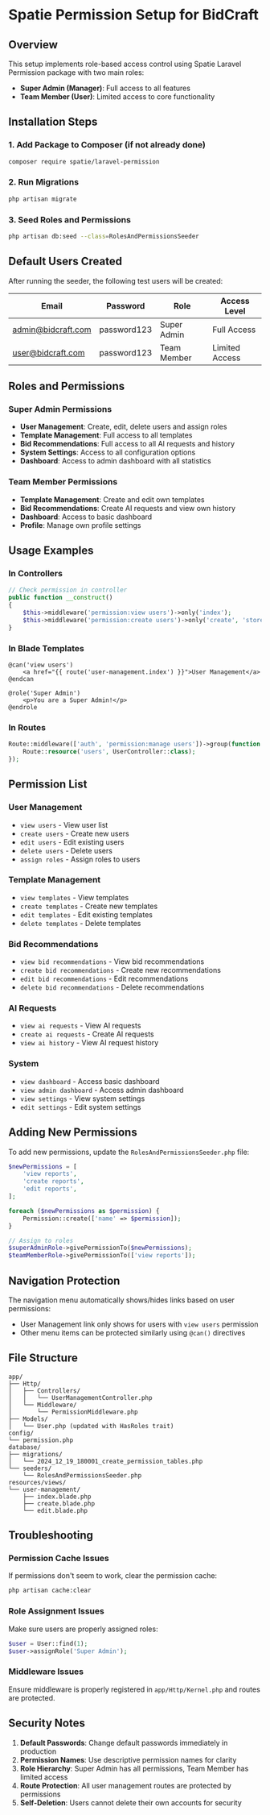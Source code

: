# Spatie Permission Setup for BidCraft

## Overview
This setup implements role-based access control using Spatie Laravel Permission package with two main roles:
- **Super Admin (Manager)**: Full access to all features
- **Team Member (User)**: Limited access to core functionality

## Installation Steps

### 1. Add Package to Composer (if not already done)
```bash
composer require spatie/laravel-permission
```

### 2. Run Migrations
```bash
php artisan migrate
```

### 3. Seed Roles and Permissions
```bash
php artisan db:seed --class=RolesAndPermissionsSeeder
```

## Default Users Created

After running the seeder, the following test users will be created:

| Email | Password | Role | Access Level |
|-------|----------|------|--------------|
| admin@bidcraft.com | password123 | Super Admin | Full Access |
| user@bidcraft.com | password123 | Team Member | Limited Access |

## Roles and Permissions

### Super Admin Permissions
- **User Management**: Create, edit, delete users and assign roles
- **Template Management**: Full access to all templates
- **Bid Recommendations**: Full access to all AI requests and history
- **System Settings**: Access to all configuration options
- **Dashboard**: Access to admin dashboard with all statistics

### Team Member Permissions
- **Template Management**: Create and edit own templates
- **Bid Recommendations**: Create AI requests and view own history
- **Dashboard**: Access to basic dashboard
- **Profile**: Manage own profile settings

## Usage Examples

### In Controllers
```php
// Check permission in controller
public function __construct()
{
    $this->middleware('permission:view users')->only('index');
    $this->middleware('permission:create users')->only('create', 'store');
}
```

### In Blade Templates
```blade
@can('view users')
    <a href="{{ route('user-management.index') }}">User Management</a>
@endcan

@role('Super Admin')
    <p>You are a Super Admin!</p>
@endrole
```

### In Routes
```php
Route::middleware(['auth', 'permission:manage users'])->group(function () {
    Route::resource('users', UserController::class);
});
```

## Permission List

### User Management
- `view users` - View user list
- `create users` - Create new users
- `edit users` - Edit existing users
- `delete users` - Delete users
- `assign roles` - Assign roles to users

### Template Management
- `view templates` - View templates
- `create templates` - Create new templates
- `edit templates` - Edit existing templates
- `delete templates` - Delete templates

### Bid Recommendations
- `view bid recommendations` - View bid recommendations
- `create bid recommendations` - Create new recommendations
- `edit bid recommendations` - Edit recommendations
- `delete bid recommendations` - Delete recommendations

### AI Requests
- `view ai requests` - View AI requests
- `create ai requests` - Create AI requests
- `view ai history` - View AI request history

### System
- `view dashboard` - Access basic dashboard
- `view admin dashboard` - Access admin dashboard
- `view settings` - View system settings
- `edit settings` - Edit system settings

## Adding New Permissions

To add new permissions, update the `RolesAndPermissionsSeeder.php` file:

```php
$newPermissions = [
    'view reports',
    'create reports',
    'edit reports',
];

foreach ($newPermissions as $permission) {
    Permission::create(['name' => $permission]);
}

// Assign to roles
$superAdminRole->givePermissionTo($newPermissions);
$teamMemberRole->givePermissionTo(['view reports']);
```

## Navigation Protection

The navigation menu automatically shows/hides links based on user permissions:
- User Management link only shows for users with `view users` permission
- Other menu items can be protected similarly using `@can()` directives

## File Structure

```
app/
├── Http/
│   ├── Controllers/
│   │   └── UserManagementController.php
│   └── Middleware/
│       └── PermissionMiddleware.php
├── Models/
│   └── User.php (updated with HasRoles trait)
config/
└── permission.php
database/
├── migrations/
│   └── 2024_12_19_180001_create_permission_tables.php
└── seeders/
    └── RolesAndPermissionsSeeder.php
resources/views/
└── user-management/
    ├── index.blade.php
    ├── create.blade.php
    └── edit.blade.php
```

## Troubleshooting

### Permission Cache Issues
If permissions don't seem to work, clear the permission cache:
```bash
php artisan cache:clear
```

### Role Assignment Issues
Make sure users are properly assigned roles:
```php
$user = User::find(1);
$user->assignRole('Super Admin');
```

### Middleware Issues
Ensure middleware is properly registered in `app/Http/Kernel.php` and routes are protected.

## Security Notes

1. **Default Passwords**: Change default passwords immediately in production
2. **Permission Names**: Use descriptive permission names for clarity
3. **Role Hierarchy**: Super Admin has all permissions, Team Member has limited access
4. **Route Protection**: All user management routes are protected by permissions
5. **Self-Deletion**: Users cannot delete their own accounts for security